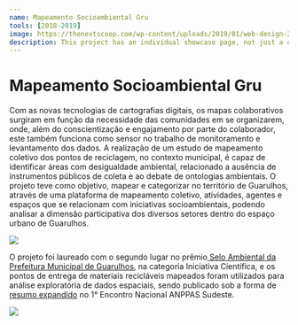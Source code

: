 ```yaml
---
name: Mapeamento Socioambiental Gru
tools: [2018-2019]
image: https://thenextscoop.com/wp-content/uploads/2019/01/web-design-2019.jpg
description: This project has an individual showcase page, not just a direct link to the project site or repo. Now you have more space to describe your awesome project!
---
```


# Mapeamento Socioambiental Gru

Com as novas tecnologias de cartografias digitais, os mapas colaborativos surgiram em função da necessidade das comunidades em se organizarem, onde, além do conscientização e engajamento por parte do colaborador, este também funciona como sensor no trabalho de monitoramento e levantamento dos dados. A realização de um estudo de mapeamento coletivo dos pontos de reciclagem, no contexto municipal, é capaz de identificar áreas com desigualdade ambiental, relacionado a ausência de instrumentos públicos de coleta e ao debate de ontologias ambientais. O projeto teve como objetivo, mapear e categorizar no território de Guarulhos, através de uma plataforma de mapeamento coletivo, atividades, agentes e espaços que se relacionam com iniciativas socioambientais, podendo analisar a dimensão participativa dos diversos setores dentro do espaço urbano de Guarulhos.

![](https://techcrunch.com/wp-content/uploads/2018/05/screen-shot-2018-05-01-at-11-30-23-am.png?w=1390&crop=1)

O projeto foi laureado com o segundo lugar no prêmio<u><a href="http://www.proguaru.com.br/trabalho-de-funcionario-da-proguaru-e-premiado-pelo-selo-ambiental/"> Selo Ambiental da Prefeitura Municipal de Guarulhos</a></u>, na categoria Iniciativa Científica, e os pontos de entrega de materiais recicláveis mapeados foram utilizados para análise exploratória de dados espaciais, sendo publicado sob a forma de <u><a href="http://icongresso.anppas.itarget.com.br/arquivos/trabalhos_completos/anppas/3/420_15112018_161033.pdf">resumo expandido</a></u> no 1° Encontro Nacional ANPPAS Sudeste.

![](https://techcrunch.com/wp-content/uploads/2018/05/screenshot-materialio.png)

